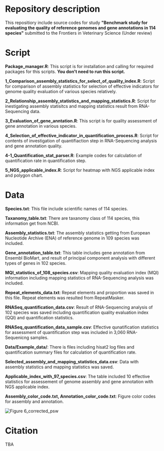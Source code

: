 # Repository description

This repositiory include source codes for study **"Benchmark study for evaluating the quality of reference genomes and gene annotations in 114 species"** submitted to the Frontiers in Veterinary Science (Under review)

# Script
**Package_manager.R**: This script is for installation and calling for required packages for this scripts. **You don't need to run this script.**

**1_Comparison_assembly_statistics_for_select_of_quality_index.R**: Script for comparison of assembly statistics for selection of effective indicators for genome quality evaluation of various species relatively.

**2_Relationship_assembly_statistics_and_mapping_statistics.R**: Script for inestigating assembly statisitcs and mapping statistics result from RNA-Sequencing data.


**3_Evaluation_of_gene_anntation.R**: This script is for quality assessment of gene annotation in various species.

**4_Selection_of_effective_indicator_in_quantification_process.R**: Script for contents of investigation of quantifiaction step in RNA-Sequencing analysis and gene annotation quality.

**4-1_Quantification_stat_parser.R**: Example codes for calculation of quantification rate in quantification step. 

**5_NGS_applicable_index.R**: Script for heatmap with NGS applicable index and polygon chart.




# Data

**Species.txt**: This file include scientific names of 114 species.

**Taxanomy_table.txt**: There are taxanomy class of 114 species, this information get from NCBI.

**Assembly_statistics.txt**: The assembly statistics getting from European Nucleotide Archive (ENA) of reference genome in 109 species was included.

**Gene_annotation_table.txt**: This table includes gene annotation from Ensembl BioMart, and result of principal component analysis with different types of genes in 102 species.

**MQI_statistics_of_108_species.csv**: Mapping quality evaluation index (MQI) information including mapping statistics of RNA-Sequencing analysis was included. 

**Repeat_elements_data.txt**: Repeat elements and proportion was saved in this file. Repeat elements was resulted from RepeatMasker.

**RNASeq_quantification_data.csv**: Result of RNA-Sequencing analysis of 102 species was saved including quantification quality evaluation index (QQI) and quantification statistics.

**RNASeq_quantification_data_sample.csv**: Effective qunatification statistics for assessment of quantification step was included in 3,060 RNA-Sequenicng samples.

**Data/Example_data/**: There is files including hisat2 log files and quantification summary files for calculation of quantification rate.

**Selected_assembly_and_mapping_statistics_data.csv**: Data with assembly statistics and mapping statistics was saved.

**Applicable_index_with_97_species.csv**: The table included 10 effective statistics for assessement of genome assembly and gene annotation with NGS applicable index.

**Assembly_color_code.txt, Annotation_color_code.txt**: Figure color codes for assembly and annotation.

![Figure 6_corrected_psw](https://user-images.githubusercontent.com/122352598/215918028-38319204-8156-4a27-bf51-0ee5e4e87bed.jpg)

# Citation
TBA
